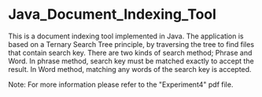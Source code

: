 # Java_Document_Indexing_Tool
This is a document indexing tool implemented in Java.
The application is based on a Ternary Search Tree principle, by traversing the tree to find files that contain search
key. There are two kinds of search method; Phrase and Word. In phrase method, search key
must be matched exactly to accept the result. In Word method, matching any words of the search
key is accepted.

Note: For more information please refer to the "Experiment4" pdf file. 
